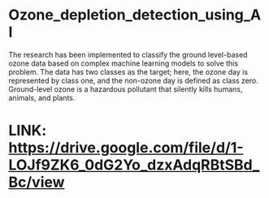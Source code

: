 # Ozone_depletion_detection_using_AI
The research has been implemented to classify the ground level-based ozone data based on complex machine learning models to solve this problem. The data has two classes as the target; here, the ozone day is represented by class one, and the non-ozone day is defined as class zero. Ground-level ozone is a hazardous pollutant that silently kills humans, animals, and plants.
# LINK: https://drive.google.com/file/d/1-LOJf9ZK6_0dG2Yo_dzxAdqRBtSBd_Bc/view
